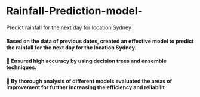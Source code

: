 # Rainfall-Prediction-model-
Predict rainfall for the next day for location Sydney

#### Based on the data of previous dates, created an effective model to predict the rainfall for the next day for the location Sydney.
 ####  Ensured high accuracy by using decision trees and ensemble techniques. 
####  By thorough analysis of different models evaluated the areas of improvement for further increasing the efficiency and reliabilit


